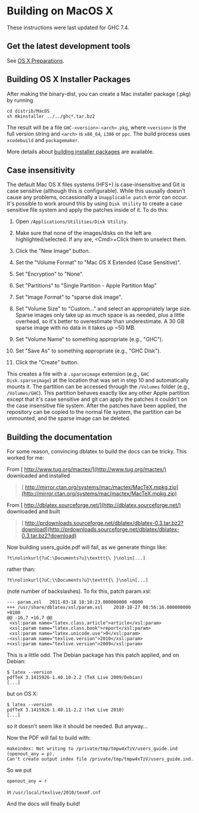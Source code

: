 # Building on MacOS X


These instructions were last updated for GHC 7.4.

## Get the latest development tools


See [OS X Preparations](building/preparation/mac-osx).

## Building OS X Installer Packages


After making the binary-dist, you can create a Mac installer package (.pkg) by running

```wiki
cd distrib/MacOS
sh mkinstaller ../../ghc*.tar.bz2
```


The result will be a file `GHC-<version>-<arch>.pkg`, where `<version>` is the full version string and `<arch>` is `x86_64`, `i386` or `ppc`. The build process uses `xcodebuild` and `packagemaker`.


More details about [building installer packages](building/mac-osx/installer) are available.

## Case insensitivity


The default Mac OS X files systems (HFS+) is case-insensitive and Git is case sensitive (although this is configurable).  While this ususally doesn't cause any problems, occassionally a `Unapplicable patch` error can occur.  It's possible to work around this by using `Disk Utility` to create a case sensitive file system and apply the patches inside of it.  To do this:

1. Open `/Applications/Utilities/Disk Utility`.
1. Make sure that none of the images/disks on the left are highlighted/selected.  If any are, \<Cmd\>+Click them to unselect them.
1. Click the "New Image" button.
1. Set the "Volume Format" to "Mac OS X Extended (Case Sensitive)".
1. Set "Encryption" to "None".

1. Set "Partitions" to "Single Partition - Apple Partition Map"
1. Set "Image Format" to "sparse disk image".
1. Set "Volume Size" to "Custom..." and select an appropriately large size.  Sparse images only take up as much space is as needed, plus a little overhead, so it's better to overestimate than underestimate.  A 30 GB sparse image with no data in it takes up \~50 MB.
1. Set "Volume Name" to something appropriate (e.g., "GHC").
1. Set "Save As" to something appropriate (e.g., "GHC Disk").
1. Click the "Create" button.


This creates a file with a `.sparseimage` extension (e.g., `GHC Disk.sparseimage`) at the location that was set in step 10 and automatically mounts it.  The partition can be accessed through the `/Volumes` folder (e.g., `/Volumes/GHC`).  This partition behaves exactly like any other Apple partition except that it's case sensitive and git can apply the patches it couldn't on the case insensitive file system.  After the patches have been applied, the repository can be copied to the normal file system, the partition can be unmounted, and the sparse image can be deleted.

## Building the documentation


For some reason, convincing dblatex to build the docs can be tricky. This worked for me:


From [ http://www.tug.org/mactex/](http://www.tug.org/mactex/) downloaded and installed

> [ http://mirror.ctan.org/systems/mac/mactex/MacTeX.mpkg.zip](http://mirror.ctan.org/systems/mac/mactex/MacTeX.mpkg.zip)


From [ http://dblatex.sourceforge.net/](http://dblatex.sourceforge.net/) downloaded and built

> [ http://prdownloads.sourceforge.net/dblatex/dblatex-0.3.tar.bz2?download](http://prdownloads.sourceforge.net/dblatex/dblatex-0.3.tar.bz2?download)


Now building users_guide.pdf will fail, as we generate things like:

```wiki
?t\nolinkurl{?uC:\Documents?u}\texttt{\ }\nolin[...]
```


rather than:

```wiki
?t\nolinkurl{?uC:\\Documents?u}\texttt{\ }\nolin[...]
```


(note number of backslashes). To fix this, patch param.xsl:

```wiki
--- param.xsl   2011-03-18 18:10:23.000000000 +0000
+++ /usr/share/dblatex/xsl/param.xsl    2010-10-27 08:56:16.000000000 +0100
@@ -16,7 +16,7 @@
 <xsl:param name="latex.class.article">article</xsl:param>
 <xsl:param name="latex.class.book">report</xsl:param>
 <xsl:param name="latex.unicode.use">0</xsl:param>
-<xsl:param name="texlive.version">2010</xsl:param>
+<xsl:param name="texlive.version">2009</xsl:param>
```


This is a little odd. The Debian package has this patch applied, and on
Debian:

```wiki
$ latex --version
pdfTeX 3.1415926-1.40.10-2.2 (TeX Live 2009/Debian)
[...]
```


but on OS X:

```wiki
$ latex --version
pdfTeX 3.1415926-1.40.11-2.2 (TeX Live 2010)
[...]
```


so it doesn't seem like it should be needed. But anyway...


Now the PDF will fail to build with:

```wiki
makeindex: Not writing to /private/tmp/tmpw4xTzV/users_guide.ind (openout_any = p).
Can't create output index file /private/tmp/tmpw4xTzV/users_guide.ind.
```


So we put

```wiki
openout_any = r
```


in `/usr/local/texlive/2010/texmf.cnf`


And the docs will finally build!

